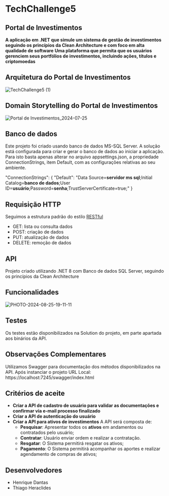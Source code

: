 # TechChallenge5

## Portal de Investimentos
**A aplicação em .NET que simule um sistema de gestão de investimentos seguindo os princípios da Clean Architecture e com foco em alta qualidade de software**
**Uma plataforma que permita que os usuários gerenciem seus portfólios de investimentos, incluindo ações, títulos e criptomoedas**



## Arquitetura do Portal de Investimentos
![TechChallenge5 (1)](https://github.com/user-attachments/assets/9785952d-ccff-4847-aa32-e2b394396c1a)


## Domain Storytelling do Portal de Investimentos
![Portal de Investimentos_2024-07-25](https://github.com/user-attachments/assets/07b4f111-28b6-4de0-a78a-9203ff59d741)



## Banco de dados

Este projeto foi criado usando banco de dados MS-SQL Server.
A solução está configurada para criar e gerar o banco de dados ao iniciar a aplicação. Para isto basta apenas alterar no arquivo appsettings.json, a propriedade ConnectionStrings, item Default, com as configurações relativas ao seu ambiente.

"ConnectionStrings": {
  "Default": "Data Source=**servidor ms sql**;Initial Catalog=**banco de dados**;User ID=**usuário**;Password=**senha**;TrustServerCertificate=true;" 
}

## Requisição HTTP
 
Seguimos a estrutura padrão do estilo [RESTful](https://en.wikipedia.org/wiki/Representational_state_transfer)
 
- GET: lista ou consulta dados
- POST: criação de dados
- PUT: atualização de dados
- DELETE: remoção de dados

## API

Projeto criado utilizando .NET 8 com Banco de dados SQL Server, seguindo os princípios da Clean Architecture

## Funcionalidades

![PHOTO-2024-08-25-19-11-11](https://github.com/user-attachments/assets/427d5369-6d61-4ffc-84a5-f0a8f6193be7)


## Testes
Os testes estão disponibilizados na Solution do projeto, em parte apartada aos binários da API.


## Observações Complementares

Utilizamos Swagger para documentação dos métodos disponibilizados na API.
Após instanciar o projeto URL Local: https://localhost:7245/swagger/index.html


## Critérios de aceite

- **Criar a API de cadastro de usuário para validar as documentações e confirmar via e-mail processo finalizado**
- **Criar a API de autenticação do usuário**
- **Criar a API para ativos de investimentos**
A API será composta de:
  - **Pesquisar**: Apresentar todos os **ativos** em andamentos ou contratados pelo usuário;
  - **Contratar**: Usuário enviar ordem e realizar a contratação.
  - **Resgatar**: O Sistema permitirá resgatar os ativos;
  - **Pagamento**: O Sistema permitirá acompanhar os aportes e realizar agendamento de compras de ativos;
 

## Desenvolvedores
- Henrique Dantas
- Thiago Heraclides

